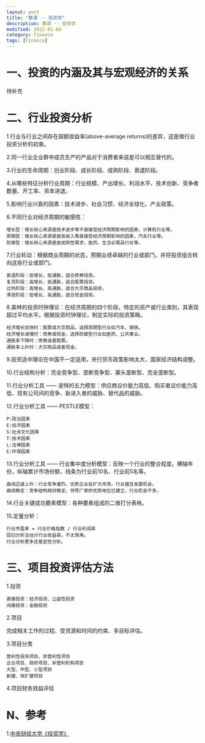 ```yaml
---
layout: post
title: "慕课 -- 投资学"
description: 慕课 -- 投资学
modified: 2022-01-04
category: Finance
tags: [Finance]
---
```


# 一、投资的内涵及其与宏观经济的关系

待补充

# 二、行业投资分析

1.行业与行业之间存在超额收益率(above-average returns)的差异，这是做行业投资分析的初衷。

2.同一行业企业群中成员生产的产品对于消费者来说是可以相互替代的。

3.行业的生命周期：创业阶段、成长阶段、成熟阶段、衰退阶段。

4.从哪些特征分析行业周期：行业规模、产出增长、利润水平、技术创新、竞争者数量、开工率、资本进退。

5.影响行业兴衰的因素：技术进步、社会习惯、经济全球化、产业政策。

6.不同行业对经济周期的敏感性：

    增长型：增长核心来源是技术进步等不直接受经济周期影响的因素，计算机行业等。
    周期型：增长核心来源是居民收入等直接受经济周期影响的因素，汽车行业等。
    防御型：增长核心来源是居民刚性需求，医药，生活必需品行业等。

7.行业轮动：根据商业周期的状态，预期业绩卓越的行业或部门，并将投资组合转向这些行业或部门。

    衰退阶段：低增长、低通胀，适合债券投资。
    复苏阶段：高增长、低通胀，适合股票投资。
    过热阶段：高增长、高通胀，适合大宗商品投资。
    滞涨阶段：低增长、高通胀，适合现金投资。

8.美林的投资时钟理论：在经济周期的四个阶段，特定的资产或行业类别，其表现超过平均水平。根据投资时钟理论，制定实际的投资策略。

    经济增长加快时：股票或大宗商品，选择周期型行业如汽车、钢铁。
    经济增长减慢时：债券或现金，选择防御型行业如医药、公共事业。
    通胀率下降时：债券或者股票。
    通胀率上升时：大宗商品或者现金。

9.投资适中理论在中国不一定适用，央行货币政策影响太大，国家经济结构调整。

10.行业结构分析：完全竞争型、垄断竞争型、寡头垄断型、完全垄断型。

11.行业分析工具 —— 波特的五力模型：供应商议价能力高低、购买者议价能力高低、现有公司间的竞争、新进入者的威胁、替代品的威胁。

12.行业分析工具 —— PESTLE模型：

    P:政治因素
    E:经济因素
    S:社会文化因素
    T:技术因素
    L:法律因素
    E:环保因素

13.行业分析工具 —— 行业集中度分析模型：反映一个行业的整合程度。横轴年份，纵轴累计市场份额，线条为行业前10名、行业前5名等。

    曲线迅速上升：行业竞争激烈，优势企业在扩大市场，行业蕴含发展机会。
    曲线稳定：竞争结构相对稳定，领导厂家的优势地位已建立，行业机会不多。

14.行业关键成功要素模型：各种要素组成的二维打分表格。

15.定量分析：

    行业市盈率 = 行业价格指数 / 行业利润率
    回归分析法估计行业收益率。不太常用。
    行业分析更多还是定性分析。

# 三、项目投资评估方法

1.投资
    
    直接投资：经济投资、公益性投资
    间接投资：金融投资

2.项目

完成相关工作的过程、受资源和时间的约束、多目标评估。

3.项目分类

    营利性投资项目、非营利性项目
    企业项目、政府项目、非营利机构项目
    大型、中型、小型项目
    新建、改扩建项目

4.项目财务效益评估

# N、参考

1.[中央财经大学《投资学》](https://www.icourse163.org/course/CUFE-1002245008?tid=1465465503)